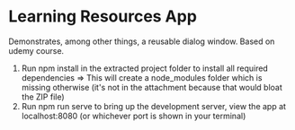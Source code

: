 # Learning Resources App

Demonstrates, among other things, a reusable dialog window. Based on udemy course.

1. Run npm install in the extracted project folder to install all required dependencies => This
will create a node_modules folder which is missing otherwise (it's not in the attachment
because that would bloat the ZIP file)
2. Run npm run serve to bring up the development server, view the app at localhost:8080
(or whichever port is shown in your terminal)